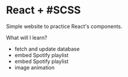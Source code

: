 # React + #SCSS

Simple website to practice React's components.

What will I learn?

- fetch and update database
- embed Spotify playlist
- embed Spotify playlist
- image animation
